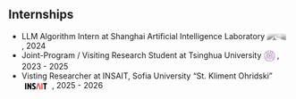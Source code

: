 <!-- ## Internships -->
<h2 id="internships">
  Internships
</h2>
<ul style="margin:0 0 5px;">
  <li>LLM Algorithm Intern at <span class="highlightone">Shanghai Artificial Intelligence Laboratory</span> <img class="mini-img"  src="images/pjlab-logo.png" style="vertical-align: middle;" alt="Logo" width="35"> , 2024</li>
  <li>Joint-Program / Visiting Research Student at <span class="highlightone">Tsinghua University</span> <img class="mini-img"  src="images/tsinghua-logo.png" style="vertical-align: middle;" alt="Logo" width="20"> , 2023 - 2025</li>
  <li>Visting Researcher at <span class="highlightone">INSAIT, Sofia University “St. Kliment Ohridski”</span> <img class="mini-img"  src="images/insait-logo.png" style="vertical-align: middle;" alt="Logo" width="50"> , 2025 - 2026</li>
</ul>
